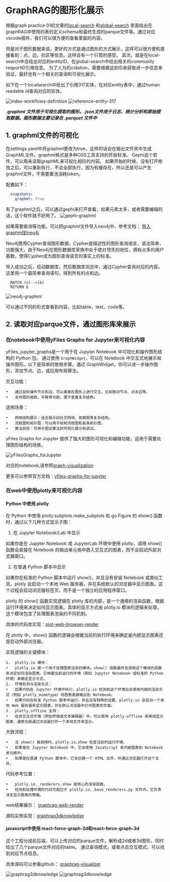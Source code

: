 # GraphRAG的图形化展示

根据graph practice 01的文章的[local-search](graphRAG-practice-01-20240804.md#local-search)
和[global-search](graphRAG-practice-01-20240804.md#global-search)
里面给出在graphRAG中使用的表的定义schema和最终生成的parque文件等。通过对应vscode插件，我们可以很方便的查看里面的内容。

但是对于图形数据来说，更好的方式是通过图形的方式展示，这样可以很方便和直接看到：点，边，社区等信息。这样会有一个只管的感受。
其次，就是在local-search中会给出对应的entityID，在global-search中给出相关的community reqportID引用信息。
为了人为的cidation，需要根据这些ID来获取进一步信息来验证，最好也有一个相关的查询和可视化展示。

如下在一个localsearch中给出了引用317实体，在对应entity表中，通过human readable id查询对应的实体。

![index-workflows-definition](./graphRAG-visualization-20240818/localsearch-entity-317.png)
![reference-entity-317](./graphRAG-visualization-20240818/reference-entity-317.png)



***.graphml 文件用于可视化提取的图形。.json文件用于日志、统计分析和原始提取数据。图形数据主要记录在 .parquet 文件中***

## 1. graphml文件的可视化

在settings.yaml中将graphml更改为true，这样的话会在输出文件夹中生成GraphML文件。graphml格式是多种OSS工具支持的开放标准。
Gephi这个软件，可以用来读取graphML来可视化相应的内容。
如果开始的时候，没有打开修改之后，可以重新执行，不会全部执行，因为有缓存在，所以还是可以产生graphml文件，不需要重洗消耗token。

配置如下：

```yaml
  snapshots:
    graphml: True
```

有了graphml之后，可以通过gephi来打开查看，如果元素太多，或者需要编辑的话，这个软件就不好用了。
![gephi-graphml](./graphRAG-visualization-20240818/gephi-graphml.png)

如果需要查询等功能，可以把graphml文件导入neo4j中，参考文档：
[导入graphml到neo4j](https://neo4j.com/labs/apoc/4.1/import/graphml/)

Neo4j使用Cypher查询图形数据，Cypher是描述性的图形查询语言，语法简单，功能强大，由于Neo4j在图形数据库家族中处于绝对领先的地位，拥有众多的用户基数，使得Cypher成为图形查询语言的事实上的标准。

导入成功之后，启动数据库，然后数据库浏览中，通过Cypher查询对应的内容。这里用一个最简单查询语句，得到所有的点和边。

```cypher
  MATCH (n)-->(b)
  RETURN b
```

![neo4j-graphml](./graphRAG-visualization-20240818/neo4j-graphml.png)

可以通过不同的形式查看到内容，比如table，text，code等。

## 2. 读取对应parque文件，通过图形库来展示

### 在notebook中使用yFiles Graphs for Jupyter来可视化内容

yFiles_jupyter_graphs是一个用于在 Jupyter Notebook 中可视化和操作图形结构的 Python 包。
通过使用 `GraphWidget`，可以在 Notebook 中交互式地展示和操作图形。以下是简单的使用步骤。通过 GraphWidget，你可以进一步操作图形，添加节点、边，或应用布局算法。

交互功能：

	•	通过鼠标操作节点和边，可以直接在图形上进行交互，比如拖动节点、点击边等。
	•	支持图的缩放、平移等功能，便于查看复杂结构。

适用场景：

	•	网络结构展示：适合展示如社交网络、依赖图等复杂结构。
	•	流程图和拓扑图：可以用于绘制流程图和各类拓扑图。
	•	算法研究：可用于图论算法的可视化展示和调试。

yFiles Graphs for Jupyter 提供了强大的图形可视化和编辑功能，适用于需要处理图形结构的场景。

![yFilesGraphs_forJupyter](./graphRAG-visualization-20240818/yFilesGraphs_forJupyter.png)

对应的notebook,请参照[graph-visualization](./graphRAG-visualization-20240818/graph-visualization.ipynb)

更多可以参照官方文档：[yfiles-graphs-for-jupyter](https://www.yworks.com/products/yfiles-graphs-for-jupyter)

### 在web中使用plotly来可视化内容

#### Python 中使用 plotly

在 Python 中使用 plotly.subplots.make_subplots 和 go.Figure 的 show() 函数时，通过以下几种方式显示子图：

1. 在 Jupyter Notebook/Lab 中显示

如果你是在 Jupyter Notebook 或 JupyterLab 环境中使用 plotly，调用 show() 函数会直接在 Notebook 的输出单元格中嵌入交互式的图表，而不会启动外部浏览器窗口。

2. 在普通 Python 脚本中显示

如果你在标准的 Python 脚本中运行 show()，并且没有安装 Notebook 或类似工具，plotly 会启动一个本地 Web 服务器，并在系统默认的浏览器中显示图表。这个过程会启动浏览器标签页，而不是一个独立的应用程序窗口。

plotly 的 show() 函数实现逻辑在 plotly 库的内部，是一个通用的渲染函数，根据运行环境来决定如何显示图表。具体的显示方式由 plotly.io 模块的逻辑来处理，这个模块包含了处理图表渲染的不同机制。

具体的代码库实现：[plot-web-browser-render](./graphRAG-visualization-20240818/plot-web-browser-render.png)

在 plotly 中，show() 函数的逻辑会根据当前的执行环境来确定是内嵌显示图表还是启动外部浏览器。

实现逻辑的关键模块：

	1.	plotly.io 模块：
	•	plotly.io 是一个用于处理图表渲染的模块。show() 函数最终会调用这个模块的函数来决定如何渲染图表。它根据当前运行的环境（例如 Jupyter Notebook 或标准的 Python 环境）来确定显示方式。
	2.	环境检测与渲染方式：
	•	如果代码在 Jupyter 环境中执行，plotly.io 检测到这个环境后会使用内嵌的渲染方式（例如 plotly_mimetype）将图表直接输出到 Notebook。
	•	如果代码在标准 Python 脚本中运行，并且没有特殊的设置，plotly.io 会启动一个本地 Web 服务器来显示图表，并在默认浏览器中打开图表的页面。
	3.	plotly.offline 支持：
	•	在非交互式环境（例如终端或文本编辑器）中，可以使用 plotly.offline 来离线显示图表，通常也是通过浏览器打开一个本地文件来显示。

大致流程：

	•	当 show() 被调用时，plotly.io.show 检查当前的运行环境。
	•	如果是在 Jupyter Notebook 中，它会使用 JavaScript 来内嵌图表到 Notebook 单元格中。
	•	如果是在普通 Python 脚本中，它会创建一个 HTML 文件，并通过浏览器打开这个文件。

代码参考位置：

	•	plotly.io._renderers.show 是核心的渲染函数。
	•	检测和处理环境的代码可能位于 plotly.io._base_renderers.py 文件内，它负责决定显示图表的策略。

web结果展示：
[graphrag-web-render](./graphRAG-visualization-20240818/graphrag-web-render.png)

源码实例实现：[graphrag3dknowledge](./graphRAG-visualization-20240818/graphrag3dknowledge.py)

#### javascript中使用 react-force-graph-2d和react-force-graph-3d

这个工程分成前后端，可以上传对应的parque文件，解析成2d或者3d图形，同时给出了几个parque文件对应的table。
通过查询模式，或者点击交互模式，可以找到对应节点信息。

具体源码可以参看github：
[graphrag-visualizer](https://github.com/huqianghui/graphrag-visualizer)

![graphrag3dknowledge](./graphRAG-visualization-20240818/reactJs-graphrag-web-browser-render.png)
![graphrag3dknowledge](./graphRAG-visualization-20240818/reactJs-graphrag-entity-web-browser.png)

